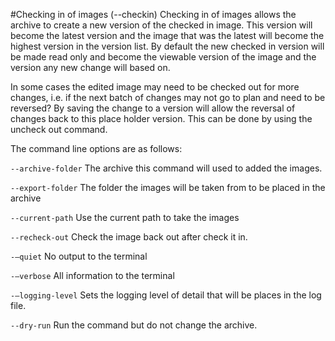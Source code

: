 #Checking in of images (--checkin)
Checking in of images allows the archive to create a new version of the checked in image. This version will become the latest version and the image that was the latest will become the highest version in the version list. By default the new checked in version will be made read only and become the viewable version of the image and the version any new change will based on. 

In some cases the edited image may need to be checked out for more changes, i.e. if the next batch of changes may not go to plan and need to be reversed? By saving the change to a version will allow the reversal of changes back to this place holder version. This can be done by using the uncheck out command. 
   
The command line options are as follows:

`--archive-folder`	The archive this command will used to added the images.

`--export-folder`	The folder the images will be taken from to be placed in the archive

`--current-path` 	Use the current path to take the images

`--recheck-out`	Check the image back out after check it in. 

`-–quiet`	No output to the terminal

`-–verbose`	All information to the terminal

`-–logging-level`	Sets the logging level of detail that will be places in the log file.

`--dry-run`	Run the command but do not change the archive. 


